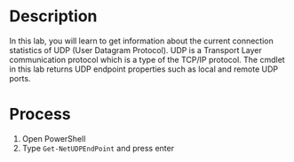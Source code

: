 # Description
In this lab, you will learn to get information about the current connection statistics of UDP (User Datagram Protocol). UDP is a Transport Layer communication protocol which is a type of the TCP/IP protocol. The cmdlet in this lab returns UDP endpoint properties such as local and remote UDP ports.

# Process
1. Open PowerShell
2. Type `Get-NetUDPEndPoint` and press enter